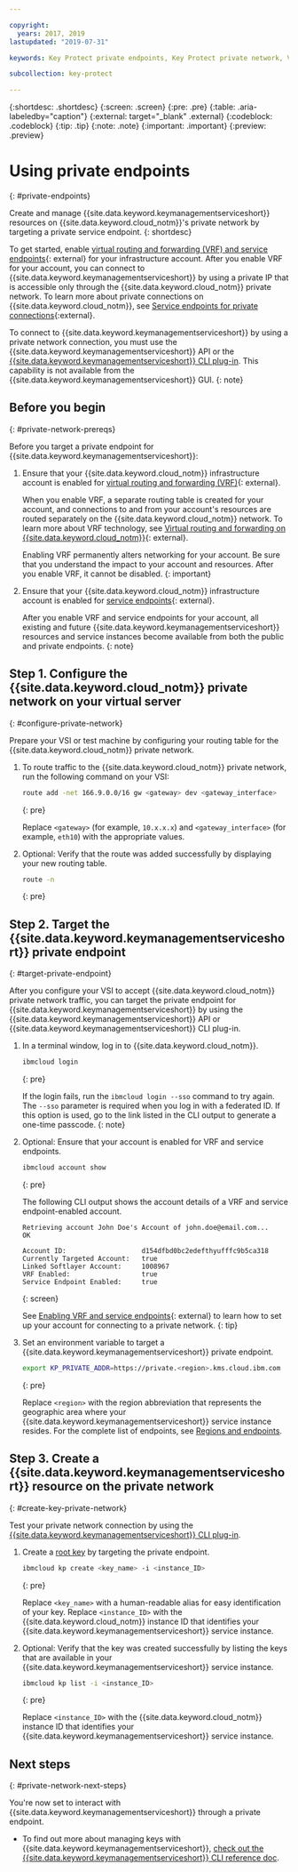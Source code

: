 ```yaml
---

copyright:
  years: 2017, 2019
lastupdated: "2019-07-31"

keywords: Key Protect private endpoints, Key Protect private network, VRF, service endpoints

subcollection: key-protect

---
```


{:shortdesc: .shortdesc}
{:screen: .screen}
{:pre: .pre}
{:table: .aria-labeledby="caption"}
{:external: target="_blank" .external}
{:codeblock: .codeblock}
{:tip: .tip}
{:note: .note}
{:important: .important}
{:preview: .preview}

# Using private endpoints
{: #private-endpoints}  

Create and manage {{site.data.keyword.keymanagementserviceshort}} resources on {{site.data.keyword.cloud_notm}}'s private network by targeting a private service endpoint.
{: shortdesc} 

To get started, enable [virtual routing and forwarding (VRF) and service endpoints](/docs/account?topic=account-vrf-service-endpoint){: external} for your infrastructure account. After you enable VRF for your account, you can connect to {{site.data.keyword.keymanagementserviceshort}} by using a private IP that is accessible only through the {{site.data.keyword.cloud_notm}} private network. To learn more about private connections on {{site.data.keyword.cloud_notm}}, see [Service endpoints for private connections](/docs/resources?topic=resources-service-endpoints){:external}.

To connect to {{site.data.keyword.keymanagementserviceshort}} by using a private network connection, you must use the {{site.data.keyword.keymanagementserviceshort}} API or the [{{site.data.keyword.keymanagementserviceshort}} CLI plug-in](/docs/services/key-protect?topic=key-protect-cli-reference). This capability is not available from the {{site.data.keyword.keymanagementserviceshort}} GUI.
{: note}

## Before you begin
{: #private-network-prereqs}

Before you target a private endpoint for {{site.data.keyword.keymanagementserviceshort}}: 

1. Ensure that your {{site.data.keyword.cloud_notm}} infrastructure account is enabled for [virtual routing and forwarding (VRF)](/docs/account?topic=account-vrf-service-endpoint#vrf){: external}.

    When you enable VRF, a separate routing table is created for your account, and connections to and from your account's resources are routed separately on the {{site.data.keyword.cloud_notm}} network. To learn more about VRF technology, see [Virtual routing and forwarding on {{site.data.keyword.cloud_notm}}](/docs/resources?topic=direct-link-overview-of-virtual-routing-and-forwarding-vrf-on-ibm-cloud){: external}.

    Enabling VRF permanently alters networking for your account. Be sure that you understand the impact to your account and resources. After you enable VRF, it cannot be disabled.
    {: important}
2. Ensure that your {{site.data.keyword.cloud_notm}} infrastructure account is enabled for [service endpoints](/docs/account?topic=account-vrf-service-endpoint#service-endpoint){: external}.

    After you enable VRF and service endpoints for your account, all existing and future {{site.data.keyword.keymanagementserviceshort}} resources and service instances become available from both the public and private endpoints.
    {: note}
    
## Step 1. Configure the {{site.data.keyword.cloud_notm}} private network on your virtual server
{: #configure-private-network}

Prepare your VSI or test machine by configuring your routing table for the {{site.data.keyword.cloud_notm}} private network.

1. To route traffic to the {{site.data.keyword.cloud_notm}} private network, run the following command on your VSI:

    ```sh
    route add -net 166.9.0.0/16 gw <gateway> dev <gateway_interface>
    ```
    {: pre}

    Replace `<gateway>` (for example, `10.x.x.x`) and `<gateway_interface>` (for example, `eth10`) with the appropriate values. 

2. Optional: Verify that the route was added successfully by displaying your new routing table.

    ```sh
    route -n
    ```
    {: pre}

## Step 2. Target the {{site.data.keyword.keymanagementserviceshort}} private endpoint 
{: #target-private-endpoint}

After you configure your VSI to accept {{site.data.keyword.cloud_notm}} private network traffic, you can target the private endpoint for {{site.data.keyword.keymanagementserviceshort}} by using the {{site.data.keyword.keymanagementserviceshort}} API or {{site.data.keyword.keymanagementserviceshort}} CLI plug-in.

1. In a terminal window, log in to {{site.data.keyword.cloud_notm}}.

    ```sh
    ibmcloud login 
    ```
    {: pre}

    If the login fails, run the `ibmcloud login --sso` command to try again. The `--sso` parameter is required when you log in with a federated ID. If this option is used, go to the link listed in the CLI output to generate a one-time passcode.
    {: note}

2. Optional: Ensure that your account is enabled for VRF and service endpoints.

    ```sh
    ibmcloud account show
    ```
    {: pre}

    The following CLI output shows the account details of a VRF and service endpoint-enabled account.

    ```
    Retrieving account John Doe's Account of john.doe@email.com...
    OK

    Account ID:                   d154dfbd0bc2edefthyufffc9b5ca318   
    Currently Targeted Account:   true   
    Linked Softlayer Account:     1008967 
    VRF Enabled:                  true  
    Service Endpoint Enabled:     true
    ```
    {: screen}

    See [Enabling VRF and service endpoints](/docs/account?topic=account-vrf-service-endpoint){: external} to learn how to set up your account for connecting to a private network.
    {: tip}

3. Set an environment variable to target a {{site.data.keyword.keymanagementserviceshort}} private endpoint.

    ```sh
    export KP_PRIVATE_ADDR=https://private.<region>.kms.cloud.ibm.com
    ```
    {: pre}

    Replace `<region>` with the region abbreviation that represents the geographic area where your {{site.data.keyword.keymanagementserviceshort}} service instance resides. For the complete list of endpoints, see [Regions and endpoints](/docs/services/key-protect?topic=key-protect-regions#connectivity-options).

## Step 3. Create a {{site.data.keyword.keymanagementserviceshort}} resource on the private network
{: #create-key-private-network}

Test your private network connection by using the [{{site.data.keyword.keymanagementserviceshort}} CLI plug-in](/docs/services/key-protect?topic=key-protect-set-up-cli).

1. Create a [root key](/docs/services/key-protect?topic=key-protect-create-root-keys) by targeting the private endpoint.

    ```sh
    ibmcloud kp create <key_name> -i <instance_ID>
    ```
    {: pre}

    Replace `<key_name>` with a human-readable alias for easy identification of your key. Replace `<instance_ID>` with the {{site.data.keyword.cloud_notm}} instance ID that identifies your {{site.data.keyword.keymanagementserviceshort}} service instance.

2. Optional: Verify that the key was created successfully by listing the keys that are available in your {{site.data.keyword.keymanagementserviceshort}} service instance.

    ```sh
    ibmcloud kp list -i <instance_ID>
    ```
    {: pre}

    Replace `<instance_ID>` with the {{site.data.keyword.cloud_notm}} instance ID that identifies your {{site.data.keyword.keymanagementserviceshort}} service instance.

## Next steps
{: #private-network-next-steps}

You're now set to interact with {{site.data.keyword.keymanagementserviceshort}} through a private endpoint.

- To find out more about managing keys with {{site.data.keyword.keymanagementserviceshort}}, [check out the {{site.data.keyword.keymanagementserviceshort}} CLI reference doc](/docs/services/key-protect?topic=key-protect-cli-reference).


